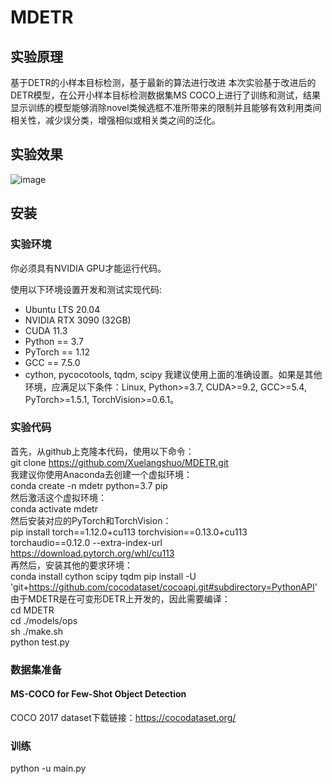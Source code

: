 # MDETR
## 实验原理
基于DETR的小样本目标检测，基于最新的算法进行改进
本次实验基于改进后的DETR模型，在公开小样本目标检测数据集MS COCO上进行了训练和测试，结果显示训练的模型能够消除novel类候选框不准所带来的限制并且能够有效利用类间相关性，减少误分类，增强相似或相关类之间的泛化。
## 实验效果
![image](https://github.com/Xuelangshuo/MDETR/assets/88080333/5587890c-0a2c-41ed-98d9-ce0cdf390ca6)
## 安装
### 实验环境
你必须具有NVIDIA GPU才能运行代码。

使用以下环境设置开发和测试实现代码:
- Ubuntu LTS 20.04
- NVIDIA RTX 3090 (32GB)
- CUDA 11.3
- Python == 3.7
- PyTorch == 1.12
- GCC == 7.5.0
- cython, pycocotools, tqdm, scipy
我建议使用上面的准确设置。如果是其他环境，应满足以下条件：Linux, Python>=3.7, CUDA>=9.2, GCC>=5.4, PyTorch>=1.5.1, TorchVision>=0.6.1。
### 实验代码
首先，从github上克隆本代码，使用以下命令：  
git clone https://github.com/Xuelangshuo/MDETR.git  
我建议你使用Anaconda去创建一个虚拟环境：  
conda create -n mdetr python=3.7 pip  
然后激活这个虚拟环境：  
conda activate mdetr  
然后安装对应的PyTorch和TorchVision：  
pip install torch==1.12.0+cu113 torchvision==0.13.0+cu113 torchaudio==0.12.0 --extra-index-url https://download.pytorch.org/whl/cu113  
再然后，安装其他的要求环境：  
conda install cython scipy tqdm
pip install -U 'git+https://github.com/cocodataset/cocoapi.git#subdirectory=PythonAPI'  
由于MDETR是在可变形DETR上开发的，因此需要编译：  
cd MDETR  
cd ./models/ops  
sh ./make.sh  
python test.py  
### 数据集准备
#### MS-COCO for Few-Shot Object Detection  
COCO 2017 dataset下载链接：https://cocodataset.org/
### 训练  
python -u main.py
